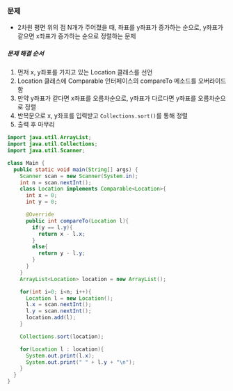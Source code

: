 ### 문제
* 2차원 평면 위의 점 N개가 주어졌을 때, 좌표를 y좌표가 증가하는 순으로, y좌표가 같으면 x좌표가 증가하는 순으로 정렬하는 문제

##### 문제 해결 순서
1. 먼저 x, y좌표를 가지고 있는 Location 클래스를 선언
2. Location 클래스에 Comparable 인터페이스의 compareTo 메소드를 오버라이드함
3. 만약 y좌표가 같다면 x좌표를 오름차순으로, y좌표가 다르다면 y좌표를 오름차순으로 정렬
4. 반복문으로 x, y좌표를 입력받고 `Collections.sort()`를 통해 정렬
5. 출력 후 마무리

```java
import java.util.ArrayList;
import java.util.Collections;
import java.util.Scanner;

class Main {
  public static void main(String[] args) {
    Scanner scan = new Scanner(System.in);
    int n = scan.nextInt();
    class Location implements Comparable<Location>{
      int x = 0;
      int y = 0;

      @Override
      public int compareTo(Location l){
        if(y == l.y){
          return x - l.x;
        }
        else{
          return y - l.y;
        }
      }
    }
    ArrayList<Location> location = new ArrayList();

    for(int i=0; i<n; i++){
      Location l = new Location();
      l.x = scan.nextInt();
      l.y = scan.nextInt();
      location.add(l);
    }

    Collections.sort(location);

    for(Location l : location){
      System.out.print(l.x);
      System.out.print(" " + l.y + "\n");
    }
  }
}
```
